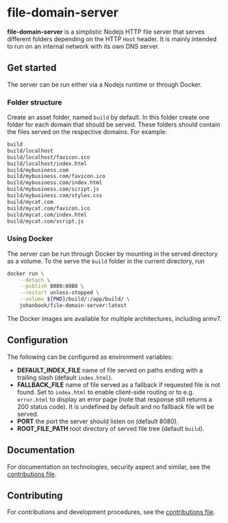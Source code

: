 # file-domain-server

**file-domain-server** is a simplistic Nodejs HTTP file server that serves
different folders depending on the HTTP `Host` header. It is mainly intended to
run on an internal network with its own DNS server.

## Get started

The server can be run either via a Nodejs runtime or through Docker.

### Folder structure

Create an asset folder, named `build` by default. In this folder create one
folder for each domain that should be served. These folders should contain the
files served on the respective domains. For example:

```sh
build
build/localhost
build/localhost/favicon.ico
build/localhost/index.html
build/mybusiness.com
build/mybusiness.com/favicon.ico
build/mybusiness.com/index.html
build/mybusiness.com/script.js
build/mybusiness.com/styles.css
build/mycat.com
build/mycat.com/favicon.ico
build/mycat.com/index.html
build/mycat.com/script.js
```

### Using Docker

The server can be run through Docker by mounting in the served directory as a
volume. To the serve the `build` folder in the current directory, run

```sh
docker run \
	--detach \
	--publish 8080:8080 \
	--restart unless-stopped \
	--volume ${PWD}/build/:/app/build/ \
	johanbook/file-domain-server:latest
```

The Docker images are available for multiple architectures, including armv7.

## Configuration

The following can be configured as environment variables:

- **DEFAULT_INDEX_FILE** name of file served on paths ending with a trailing
  slash (default `index.html`).
- **FALLBACK_FILE** name of file served as a fallback if requested file is not
  found. Set to `index.html` to enable client-side routing or to e.g.
  `error.html` to display an error page (note that response still returns a 200
  status code). It is undefined by default and no fallback file will be served.
- **PORT** the port the server should listen on (default 8080).
- **ROOT_FILE_PATH** root directory of served file tree (default `build`).

## Documentation

For documentation on technologies, security aspect and similar, see the
[contributions file](./CONTRIBUTING.md).

## Contributing

For contributions and development procedures, see the
[contributions file](./CONTRIBUTING.md).
